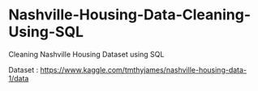 # Nashville-Housing-Data-Cleaning-Using-SQL

Cleaning Nashville Housing Dataset using SQL 

Dataset : https://www.kaggle.com/tmthyjames/nashville-housing-data-1/data
